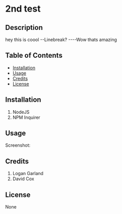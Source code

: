# 2nd test
  
  ## Description 
  
  hey this is coool
--Linebreak?
----Wow thats amazing
  
  ## Table of Contents
  
  - [Installation](#installation)
  - [Usage](#usage)
  - [Credits](#credits)
  - [License](#license)
  
  ## Installation
  
  1. NodeJS
2. NPM Inquirer
  
  ## Usage
  
  Screenshot:
  
  ## Credits
  
  1. Logan Garland
2. David Cox
  
  ## License
  
  None
  
  